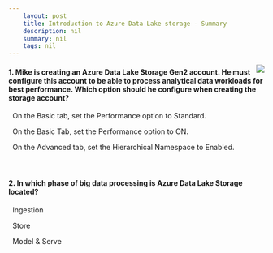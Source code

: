 ```yaml
---
    layout: post
    title: Introduction to Azure Data Lake storage - Summary
    description: nil
    summary: nil
    tags: nil
---
```



 <a target="_blank" href="https://docs.microsoft.com/en-us/learn/modules/introduction-to-azure-data-lake-storage/7-summary/"><i class="fas fa-external-link-alt"></i> </a>
 <img align="right" src="https://docs.microsoft.com/en-us/learn/achievements/data-ai/introduction-to-azure-data-lake-storage-badge.svg">
####  1. Mike is creating an Azure Data Lake Storage Gen2 account. He must configure this account to be able to process analytical data workloads for best performance. Which option should he configure when creating the storage account?


<i class='far fa-square'></i> &nbsp;&nbsp;On the Basic tab, set the Performance option to Standard.

<i class='far fa-square'></i> &nbsp;&nbsp;On the Basic Tab, set the Performance option to ON.

<i class='fas fa-check-square' style='color: Dodgerblue;'></i> &nbsp;&nbsp;On the Advanced tab, set the Hierarchical Namespace to Enabled.
<br />
<br />
<br />

####  2. In which phase of big data processing is Azure Data Lake Storage located?


<i class='far fa-square'></i> &nbsp;&nbsp;Ingestion

<i class='fas fa-check-square' style='color: Dodgerblue;'></i> &nbsp;&nbsp;Store

<i class='far fa-square'></i> &nbsp;&nbsp;Model & Serve
<br />
<br />
<br />
